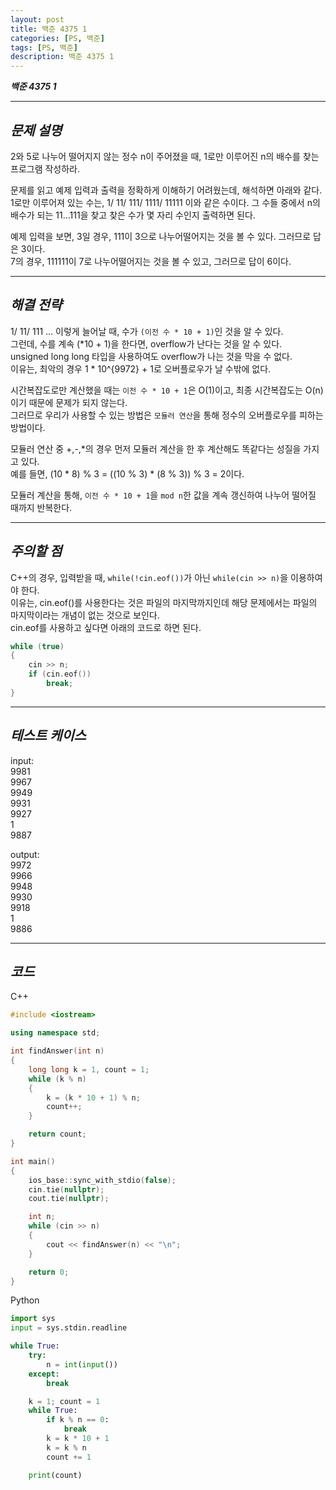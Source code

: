 ```yaml
---
layout: post
title: 백준 4375 1
categories: [PS, 백준]
tags: [PS, 백준]
description: 백준 4375 1
---
```


**_백준 4375 1_**

<hr>

## **_문제 설명_**

2와 5로 나누어 떨어지지 않는 정수 n이 주어졌을 때, 1로만 이루어진 n의 배수를 찾는 프로그램 작성하라.

문제를 읽고 예제 입력과 출력을 정확하게 이해하기 어려웠는데, 해석하면 아래와 같다.  
1로만 이루어져 있는 수는, 1/ 11/ 111/ 1111/ 11111 이와 같은 수이다.
그 수들 중에서 n의 배수가 되는 11...111을 찾고 찾은 수가 몇 자리 수인지 출력하면 된다.

예제 입력을 보면, 3일 경우, 111이 3으로 나누어떨어지는 것을 볼 수 있다. 그러므로 답은 3이다.  
7의 경우, 111111이 7로 나누어떨어지는 것을 볼 수 있고, 그러므로 답이 6이다.

<hr>

## **_해결 전략_**

1/ 11/ 111 ... 이렇게 늘어날 때, 수가 `(이전 수 * 10 + 1)`인 것을 알 수 있다.  
그런데, 수를 계속 (\*10 + 1)을 한다면, overflow가 난다는 것을 알 수 있다.  
unsigned long long 타입을 사용하여도 overflow가 나는 것을 막을 수 없다.  
이유는, 최악의 경우 1 \* 10^{9972} + 1로 오버플로우가 날 수밖에 없다.

시간복잡도로만 계산했을 때는 `이전 수 * 10 + 1`은 O(1)이고, 최종 시간복잡도는 O(n)이기 때문에 문제가 되지 않는다.  
그러므로 우리가 사용할 수 있는 방법은 `모듈러 연산`을 통해 정수의 오버플로우를 피하는 방법이다.

모듈러 연산 중 +,-,\*의 경우 먼저 모듈러 계산을 한 후 계산해도 똑같다는 성질을 가지고 있다.  
예를 들면, (10 \* 8) % 3 = ((10 % 3) \* (8 % 3)) % 3 = 2이다.

모듈러 계산을 통해, `이전 수 * 10 + 1`을 `mod n`한 값을 계속 갱신하여 나누어 떨어질 때까지 반복한다.

<hr>

## **_주의할 점_**

C++의 경우, 입력받을 때, `while(!cin.eof())`가 아닌 `while(cin >> n)`을 이용하여야 한다.  
이유는, cin.eof()를 사용한다는 것은 파일의 마지막까지인데 해당 문제에서는 파일의 마지막이라는 개념이 없는 것으로 보인다.  
cin.eof를 사용하고 싶다면 아래의 코드로 하면 된다.

```c++
while (true)
{
    cin >> n;
    if (cin.eof())
        break;
}
```

<hr>

## **_테스트 케이스_**

input:  
9981  
9967  
9949  
9931  
9927  
1  
9887

output:  
9972  
9966  
9948  
9930  
9918  
1  
9886

<hr>

## **_코드_**

C++

```c++
#include <iostream>

using namespace std;

int findAnswer(int n)
{
    long long k = 1, count = 1;
    while (k % n)
    {
        k = (k * 10 + 1) % n;
        count++;
    }

    return count;
}

int main()
{
    ios_base::sync_with_stdio(false);
    cin.tie(nullptr);
    cout.tie(nullptr);

    int n;
    while (cin >> n)
    {
        cout << findAnswer(n) << "\n";
    }

    return 0;
}
```

Python

```python
import sys
input = sys.stdin.readline

while True:
    try:
        n = int(input())
    except:
        break

    k = 1; count = 1
    while True:
        if k % n == 0:
            break
        k = k * 10 + 1
        k = k % n
        count += 1

    print(count)
```
